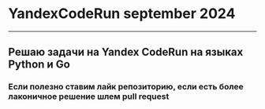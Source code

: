 # YandexCodeRun september 2024
___
## Решаю задачи на Yandex CodeRun на языках Python и Go
### Если полезно ставим лайк репозиторию, если есть более лаконичное решение шлем pull request
